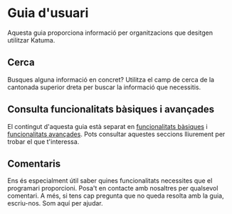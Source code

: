 # Guia d'usuari

Aquesta guia proporciona informació per organitzacions que desitgen utilitzar Katuma.

## Cerca

Busques alguna informació en concret? Utilitza el camp de cerca de la cantonada superior dreta per buscar la informació que necessitis.

## Consulta funcionalitats bàsiques i avançades

El contingut d'aquesta guia està separat en [funcionalitats bàsiques](basic-features/) i [funcionalitats avançades](advanced-features/). Pots consultar aquestes seccions lliurement per trobar el que t'interessa.

## Comentaris

Ens és especialment útil saber quines funcionalitats necessites que el programari proporcioni. Posa't en contacte amb nosaltres per qualsevol comentari. A més, si tens cap pregunta que no queda resolta amb la guia, escriu-nos. Som aquí per ajudar.
